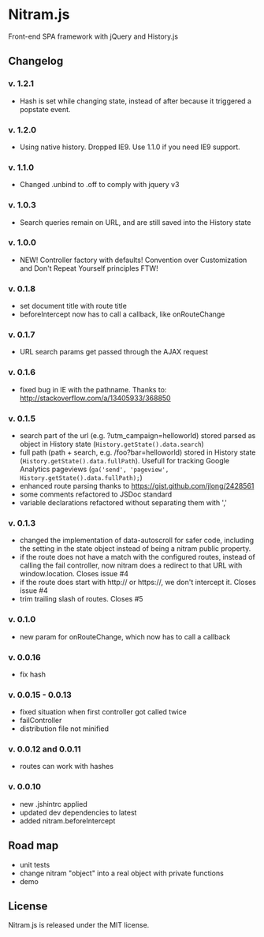 # Nitram.js

Front-end SPA framework with jQuery and History.js

## Changelog

### v. 1.2.1
- Hash is set while changing state, instead of after because it triggered a popstate event.

### v. 1.2.0
- Using native history. Dropped IE9. Use 1.1.0 if you need IE9 support.

### v. 1.1.0
- Changed .unbind to .off to comply with jquery v3

### v. 1.0.3
- Search queries remain on URL, and are still saved into the History state

### v. 1.0.0
- NEW! Controller factory with defaults! Convention over Customization and Don't Repeat Yourself principles FTW!

### v. 0.1.8
- set document title with route title
- beforeIntercept now has to call a callback, like onRouteChange

### v. 0.1.7
- URL search params get passed through the AJAX request

### v. 0.1.6
- fixed bug in IE with the pathname. Thanks to: http://stackoverflow.com/a/13405933/368850

### v. 0.1.5
- search part of the url (e.g. ?utm_campaign=helloworld) stored parsed as object in History state (`History.getState().data.search`)
- full path (path + search, e.g. /foo?bar=helloworld) stored in History state (`History.getState().data.fullPath`). Usefull for tracking Google Analytics pageviews (`ga('send', 'pageview', History.getState().data.fullPath);`)
- enhanced route parsing thanks to https://gist.github.com/jlong/2428561
- some comments refactored to JSDoc standard
- variable declarations refactored without separating them with ','

### v. 0.1.3
- changed the implementation of data-autoscroll for safer code, including the setting in the state object instead of being a nitram public property.
- if the route does not have a match with the configured routes, instead of calling the fail controller, now nitram does a redirect to that URL with window.location. Closes issue #4
- if the route does start with http:// or https://, we don't intercept it. Closes issue #4
- trim trailing slash of routes. Closes #5

### v. 0.1.0
- new param for onRouteChange, which now has to call a callback

### v. 0.0.16
- fix hash

### v. 0.0.15 - 0.0.13
- fixed situation when first controller got called twice
- failController
- distribution file not minified

### v. 0.0.12 and 0.0.11
- routes can work with hashes

### v. 0.0.10
- new .jshintrc applied
- updated dev dependencies to latest
- added nitram.beforeIntercept

## Road map
- unit tests
- change nitram "object" into a real object with private functions
- demo

## License
Nitram.js is released under the MIT license.
